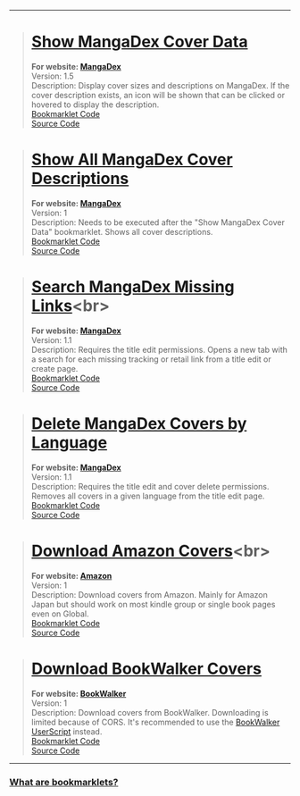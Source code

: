 ***
> # [Show MangaDex Cover Data](javascript:void%20function(){function%20t(t,e,r=0){const%20o=t.match(e);if(o%26%26o[r])return%20o[r]}function%20e(t,e=100){const%20r=[...t],o=[];for(;r.length;)o.push(r.splice(0,e));return%20o}(function(){if(!/mangadex\..*/.test(window.location.hostname))return;const%20r=[],o={},s={manga:[],cover:[]};if(document.querySelectorAll(%22img,%20div%22).forEach((e=%3E{const%20s=e.src||e.style.getPropertyValue(%22background-image%22);if(!/\/covers\/+[-0-9a-f]{20,}\/+[-0-9a-f]{20,}[^/]+(%3F:[%3F%23].*)%3F$/.test(s)||%22executed%22===e.getAttribute(%22cover-data-bookmarklet%22))return;const%20n=t(s,/[-0-9a-f]{20,}/),a=t(s,/([-0-9a-f]{20,}\.[^/.]*)\.[0-9]+\.[^/.%3F%23]*([%3F%23].*)%3F$/,1);n%26%26a%26%26(r.push(e),e.setAttribute(%22cover-data-bookmarklet%22,%22executed%22),o[n]||(o[n]=[]),o[n].includes(a)||o[n].push(a))})),Object.keys(o).length%3C=0)return%20document.querySelector('[cover-data-bookmarklet=%22executed%22]')%3Falert(%22No%20new%20covers%20were%20found%20on%20this%20page%20since%20the%20last%20time%20this%20bookmarklet%20was%20executed!%22):alert(%22No%20covers%20are%20found%20on%20this%20page!%22);for(const%20t%20in%20o)o[t].length%3E1%3Fs.cover.push(t):s.manga.push(t);function%20n(t,e,r=0){return%20new%20Promise(((o,s)=%3E{const%20n=%22cover%22===e,a=t.map((t=%3En%3F`manga[]=${t}`:`ids[]=${t}`)).join(%22%26%22);let%20i=`https://api.mangadex.org/${e}%3F${a}%26includes[]=cover_art%26limit=100%26contentRating[]=safe%26contentRating[]=suggestive%26contentRating[]=erotica%26contentRating[]=pornographic%26offset=${r}`;if(n%26%26(i=`https://api.mangadex.org/${e}%3Forder[volume]=asc%26${a}%26limit=100%26offset=${r}`),r%3E1e3)return%20s(new%20Error(`Offset%20is%20bigger%20than%201000:\n%20${i}`));fetch(i).then((t=%3E{o(t.json())})).catch(s)}))}(function(){const%20t=[];return%20new%20Promise(((r,o)=%3E{(async%20function(){for(const%20r%20in%20s){const%20o=%22cover%22===r,a=e(s[r]);for(const%20e%20in%20a){const%20s=a[e],i=await%20n(s,r);if(o){t.push(...i.data);for(let%20e=i.limit;e%3Ci.total;e+=i.limit){const%20o=await%20n(s,r,e);t.push(...o.data)}}else%20i.data.forEach((e=%3E{const%20r=e.relationships.find((t=%3E%22cover_art%22===t.type));r%26%26(r.relationships=[{type:e.type,id:e.id}],t.push(r))}))}}return%20t})().then(r).catch(o)}))})().then((t=%3E{r.forEach((e=%3E{const%20r=e.src||e.style.getPropertyValue(%22background-image%22);t.forEach((t=%3E{const%20o=t.relationships.find((t=%3E%22manga%22===t.type));if(o%26%26new%20RegExp(`${o.id}/${t.attributes.fileName}`).test(r)){const%20r=new%20Image;r.src=`https://mangadex.org/covers/${o.id}/${t.attributes.fileName}`,r.onload=()=%3E{const%20o=document.createElement(%22span%22),s=document.createElement(%22span%22);if(t.attributes.description){o.setAttribute(%22title%22,t.attributes.description),o.style.setProperty(%22position%22,%22absolute%22);const%20e=document.createElementNS(%22http://www.w3.org/2000/svg%22,%22svg%22);e.classList.add(%22class%22,%22cover-data-bookmarklet-show-description%22),e.setAttribute(%22fill%22,%22none%22),e.setAttribute(%22viewBox%22,%220%200%2024%2024%22),e.setAttribute(%22stroke-width%22,%221.5%22),e.setAttribute(%22stroke%22,%22currentColor%22),e.style.setProperty(%22width%22,%221.5rem%22),e.style.setProperty(%22height%22,%221.5rem%22);const%20r=document.createElementNS(%22http://www.w3.org/2000/svg%22,%22path%22);r.setAttribute(%22stroke-linecap%22,%22round%22),r.setAttribute(%22stroke-linejoin%22,%22round%22),r.setAttribute(%22d%22,%22M11.25%2011.25l.041-.02a.75.75%200%20011.063.852l-.708%202.836a.75.75%200%20001.063.853l.041-.021M21%2012a9%209%200%2011-18%200%209%209%200%200118%200zm-9-3.75h.008v.008H12V8.25z%22),e.appendChild(r),e.addEventListener(%22click%22,(t=%3E{t.stopPropagation(),t.preventDefault(),s.style.setProperty(%22display%22,%22flex%22)})),o.appendChild(e);const%20n=document.createElement(%22span%22);n.innerText=t.attributes.description,n.style.setProperty(%22max-height%22,%22100%25%22),n.style.setProperty(%22margin%22,%221rem%22),n.style.setProperty(%22text-align%22,%22center%22),s.style.setProperty(%22position%22,%22absolute%22),s.style.setProperty(%22width%22,%22100%25%22),s.style.setProperty(%22height%22,%22100%25%22),s.style.setProperty(%22overflow-y%22,%22auto%22),s.style.setProperty(%22display%22,%22none%22),s.style.setProperty(%22align-items%22,%22center%22),s.style.setProperty(%22justify-content%22,%22center%22),s.style.setProperty(%22background-color%22,%22var(--md-accent)%22),s.addEventListener(%22click%22,(t=%3E{t.stopPropagation(),t.preventDefault(),s.style.setProperty(%22display%22,%22none%22)})),s.appendChild(n)}const%20n=document.createElement(%22span%22),a=`${r.width}x${r.height}`;if(n.innerText=a,n.setAttribute(%22title%22,a),n.style.setProperty(%22position%22,%22absolute%22),n.style.setProperty(%22top%22,%220%22),e%20instanceof%20HTMLImageElement){if(n.style.setProperty(%22padding%22,%220.5rem%200.5rem%201rem%22),n.style.setProperty(%22color%22,%22%23fff%22),n.style.setProperty(%22left%22,%220%22),n.style.setProperty(%22width%22,%22100%25%22),n.style.setProperty(%22background%22,%22linear-gradient(0deg,transparent,rgba(0,0,0,0.8))%22),!e.parentElement)return;if(e.parentElement.appendChild(n),!t.attributes.description)return;return%20o.style.setProperty(%22top%22,%220%22),o.style.setProperty(%22right%22,%220%22),o.style.setProperty(%22padding%22,%220.5rem%200.5rem%201rem%22),o.style.setProperty(%22color%22,%22%23fff%22),s.style.setProperty(%22border-radius%22,%220.25rem%22),void%20e.parentElement.append(o,s)}n.style.setProperty(%22padding%22,%220%200.4rem%200.1rem%22),n.style.setProperty(%22background-color%22,%22var(--md-accent)%22),n.style.setProperty(%22border-bottom-left-radius%22,%224px%22),n.style.setProperty(%22border-bottom-right-radius%22,%224px%22),e.appendChild(n),t.attributes.description%26%26(o.style.setProperty(%22bottom%22,%220%22),o.style.setProperty(%22left%22,%220%22),o.style.setProperty(%22padding%22,%220.1rem%22),o.style.setProperty(%22background-color%22,%22var(--md-accent)%22),o.style.setProperty(%22border-top-right-radius%22,%224px%22),e.append(o,s))}}}))}))})).catch((t=%3E{console.error(t),alert(%22Failed%20to%20fetch%20cover%20data!%22)}))})();}();)<br>
> **For website: [MangaDex](https://mangadex.org)**<br>
> Version: 1.5<br>
> Description: Display cover sizes and descriptions on MangaDex. If the cover description exists, an icon will be shown that can be clicked or hovered to display the description.<br>
> [Bookmarklet Code](https://github.com/rRoler/Bookmarklets/blob/main/dist/mangadex/show_cover_data.min.js)<br>
> [Source Code](https://github.com/rRoler/Bookmarklets/blob/main/src/mangadex/show_cover_data.ts)

> # [Show All MangaDex Cover Descriptions](javascript:void%20function(){(function(){if(!/mangadex\..*/.test(window.location.hostname))return;document.querySelectorAll(%22.cover-data-bookmarklet-show-description%22).forEach((e=%3Ee.dispatchEvent(new%20MouseEvent(%22click%22))))})();}();)<br>
> **For website: [MangaDex](https://mangadex.org)**<br>
> Version: 1<br>
> Description: Needs to be executed after the "Show MangaDex Cover Data" bookmarklet. Shows all cover descriptions.<br>
> [Bookmarklet Code](https://github.com/rRoler/Bookmarklets/blob/main/dist/mangadex/show_all_cover_descriptions.min.js)<br>
> [Source Code](https://github.com/rRoler/Bookmarklets/blob/main/src/mangadex/show_all_cover_descriptions.ts)

> # [Search MangaDex Missing Links](javascript:void%20function(){function%20t(t,a,e=0){const%20n=t.match(a);if(n%26%26n[e])return%20n[e]}(function(){if(!/mangadex\..*/.test(window.location.hostname))return;const%20a={al:%22https://anilist.co/search/manga%3Fsearch=%22,ap:%22https://www.anime-planet.com/manga/all%3Fname=%22,bw:%22https://bookwalker.jp/search/%3Fqcat=2%26word=%22,kt:%22https://kitsu.io/manga%3Fsubtype=manga%26text=%22,mu:%22https://www.mangaupdates.com/search.html%3Fsearch=%22,amz:%22https://www.amazon.co.jp/s%3Frh=n:466280%26k=%22,cdj:%22https://www.cdjapan.co.jp/searchuni%3Fterm.media_format=BOOK%26q=%22,ebj:%22https://ebookjapan.yahoo.co.jp/search/%3Fkeyword=%22,mal:%22https://myanimelist.net/manga.php%3Ftype=manga%26keyword=%22};if(/\/create\/title/.test(window.location.pathname)){const%20t=prompt(%22Enter%20a%20title%20to%20search%20for%22);if(!t)return;for(const%20e%20in%20a)window.open(a[e]+t,%22_blank%22,%22noopener,noreferrer%22);return}const%20e=t(window.location.pathname,/\/title\/edit\/+([-0-9a-f]{20,})/,1),n=t(window.location.pathname,/\/(draft\/+[-0-9a-f]{20,})\/edit/,1),o=e||n;if(!o)return%20alert(%22This%20is%20not%20a%20title%20edit%20page!%22);const%20r=t=%3E{const%20a=localStorage.getItem(t);if(a)return%20JSON.parse(a)},s=r(%22oidc.user:https://auth.mangadex.org/realms/mangadex:mangadex-frontend-stable%22)||r(%22oidc.user:https://auth.mangadex.org/realms/mangadex:mangadex-frontend-canary%22);fetch(`https://api.mangadex.org/manga/${o}`,{headers:{Authorization:n%3F`${s.token_type}%20${s.access_token}`:%22%22}}).then((t=%3Et.json())).then((t=%3E{const%20e=t.data.attributes.originalLanguage;let%20n;try{n=t.data.attributes.altTitles.find((t=%3Et[e]))}catch(t){console.debug(%22No%20alt%20titles%20found%22)}let%20o=n%3Fn[e]:t.data.attributes.title.en||%22%22;if(o=prompt(%22Enter%20a%20title%20to%20search%20for%22,o),o)for(const%20e%20in%20a)t.data.attributes.links[e]||window.open(a[e]+o,%22_blank%22,%22noopener,noreferrer%22)})).catch((t=%3E{console.error(t),alert(%22Failed%20to%20fetch%20title%20info!%22)}))})();}();)<br>
> **For website: [MangaDex](https://mangadex.org)**<br>
> Version: 1.1<br>
> Description: Requires the title edit permissions. Opens a new tab with a search for each missing tracking or retail link from a title edit or create page.<br>
> [Bookmarklet Code](https://github.com/rRoler/Bookmarklets/blob/main/dist/mangadex/search_missing_links.min.js)<br>
> [Source Code](https://github.com/rRoler/Bookmarklets/blob/main/src/mangadex/search_missing_links.ts)

> # [Delete MangaDex Covers by Language](javascript:void%20function(){(function(){if(!/mangadex\..*/.test(window.location.hostname))return;const%20e=prompt(%22Language%20name:%22,%22Japanese%22);if(!e)return;const%20n=[];document.querySelectorAll(%22div.page-sizer%22).forEach((t=%3E{const%20o=t.parentElement;if(!o)return;const%20l=o.querySelector(%22.close%22),r=o.querySelector(%22.placeholder-text.with-label%22);l%26%26r%26%26e.toLowerCase().replaceAll(%22%20%22,%22%22).includes(r.innerText.toLowerCase().replaceAll(%22%20%22,%22%22))%26%26(l.dispatchEvent(new%20MouseEvent(%22click%22)),n.push(t))})),n.length%3E0%3Fconsole.log(%22Deleted%20covers:%22,n):alert(%22No%20covers%20in%20given%20language%20found!%22)})();}();)<br>
> **For website: [MangaDex](https://mangadex.org)**<br>
> Version: 1.1<br>
> Description: Requires the title edit and cover delete permissions. Removes all covers in a given language from the title edit page.<br>
> [Bookmarklet Code](https://github.com/rRoler/Bookmarklets/blob/main/dist/mangadex/del_covers_by_lang.min.js)<br>
> [Source Code](https://github.com/rRoler/Bookmarklets/blob/main/src/mangadex/del_covers_by_lang.ts)

> # [Download Amazon Covers](javascript:void%20function(){function%20t(t,n){const%20e=t%20instanceof%20Blob,r=e%3FURL.createObjectURL(t):t,o=document.createElement(%22a%22);o.href=r,o.download=n,o.target=%22_blank%22,o.rel=%22noopener%20noreferrer%22,o.dispatchEvent(new%20MouseEvent(%22click%22)),e%26%26URL.revokeObjectURL(r)}var%20n=Uint8Array,e=Uint16Array,r=Uint32Array,o=new%20n([0,0,0,0,0,0,0,0,1,1,1,1,2,2,2,2,3,3,3,3,4,4,4,4,5,5,5,5,0,0,0,0]),i=new%20n([0,0,0,0,1,1,2,2,3,3,4,4,5,5,6,6,7,7,8,8,9,9,10,10,11,11,12,12,13,13,0,0]),a=function(t,n){for(var%20o=new%20e(31),i=0;i%3C31;++i)o[i]=n+=1%3C%3Ct[i-1];var%20a=new%20r(o[30]);for(i=1;i%3C30;++i)for(var%20c=o[i];c%3Co[i+1];++c)a[c]=c-o[i]%3C%3C5|i;return[o,a]},c=a(o,2),l=c[0],s=c[1];l[28]=258,s[258]=28,a(i,0);for(var%20h=new%20e(32768),f=0;f%3C32768;++f){var%20u=(43690%26f)%3E%3E%3E1|(21845%26f)%3C%3C1;u=(61680%26(u=(52428%26u)%3E%3E%3E2|(13107%26u)%3C%3C2))%3E%3E%3E4|(3855%26u)%3C%3C4,h[f]=((65280%26u)%3E%3E%3E8|(255%26u)%3C%3C8)%3E%3E%3E1}var%20d=new%20n(288);for(f=0;f%3C144;++f)d[f]=8;for(f=144;f%3C256;++f)d[f]=9;for(f=256;f%3C280;++f)d[f]=7;for(f=280;f%3C288;++f)d[f]=8;var%20v=new%20n(32);for(f=0;f%3C32;++f)v[f]=5;var%20g=[%22unexpected%20EOF%22,%22invalid%20block%20type%22,%22invalid%20length/literal%22,%22invalid%20distance%22,%22stream%20finished%22,%22no%20stream%20handler%22,,%22no%20callback%22,%22invalid%20UTF-8%20data%22,%22extra%20field%20too%20long%22,%22date%20not%20in%20range%201980-2099%22,%22filename%20too%20long%22,%22stream%20finishing%22,%22invalid%20zip%20data%22],p=function(t,n,e){var%20r=new%20Error(n||g[t]);if(r.code=t,Error.captureStackTrace%26%26Error.captureStackTrace(r,p),!e)throw%20r;return%20r},w=new%20n(0),m=function(){for(var%20t=new%20Int32Array(256),n=0;n%3C256;++n){for(var%20e=n,r=9;--r;)e=(1%26e%26%26-306674912)^e%3E%3E%3E1;t[n]=e}return%20t}(),y=function(t,n,e){for(;e;++n)t[n]=e,e%3E%3E%3E=8},E=%22undefined%22!=typeof%20TextEncoder%26%26new%20TextEncoder,A=%22undefined%22!=typeof%20TextDecoder%26%26new%20TextDecoder;try{A.decode(w,{stream:!0}),1}catch(t){}function%20z(t,o){if(o){for(var%20i=new%20n(t.length),a=0;a%3Ct.length;++a)i[a]=t.charCodeAt(a);return%20i}if(E)return%20E.encode(t);var%20c=t.length,l=new%20n(t.length+(t.length%3E%3E1)),s=0,h=function(t){l[s++]=t};for(a=0;a%3Cc;++a){if(s+5%3El.length){var%20f=new%20n(s+8+(c-a%3C%3C1));f.set(l),l=f}var%20u=t.charCodeAt(a);u%3C128||o%3Fh(u):u%3C2048%3F(h(192|u%3E%3E6),h(128|63%26u)):u%3E55295%26%26u%3C57344%3F(h(240|(u=65536+(1047552%26u)|1023%26t.charCodeAt(++a))%3E%3E18),h(128|u%3E%3E12%2663),h(128|u%3E%3E6%2663),h(128|63%26u)):(h(224|u%3E%3E12),h(128|u%3E%3E6%2663),h(128|63%26u))}return%20function(t,o,i){(null==o||o%3C0)%26%26(o=0),(null==i||i%3Et.length)%26%26(i=t.length);var%20a=new(2==t.BYTES_PER_ELEMENT%3Fe:4==t.BYTES_PER_ELEMENT%3Fr:n)(i-o);return%20a.set(t.subarray(o,i)),a}(l,0,s)}var%20b=function(t){var%20n=0;if(t)for(var%20e%20in%20t){var%20r=t[e].length;r%3E65535%26%26p(9),n+=r+4}return%20n},T=function(t,n,e,r,o,i,a,c){var%20l=r.length,s=e.extra,h=c%26%26c.length,f=b(s);y(t,n,null!=a%3F33639248:67324752),n+=4,null!=a%26%26(t[n++]=20,t[n++]=e.os),t[n]=20,n+=2,t[n++]=e.flag%3C%3C1|(i%3C0%26%268),t[n++]=o%26%268,t[n++]=255%26e.compression,t[n++]=e.compression%3E%3E8;var%20u=new%20Date(null==e.mtime%3FDate.now():e.mtime),d=u.getFullYear()-1980;if((d%3C0||d%3E119)%26%26p(10),y(t,n,d%3C%3C25|u.getMonth()+1%3C%3C21|u.getDate()%3C%3C16|u.getHours()%3C%3C11|u.getMinutes()%3C%3C5|u.getSeconds()%3E%3E%3E1),n+=4,-1!=i%26%26(y(t,n,e.crc),y(t,n+4,i%3C0%3F-i-2:i),y(t,n+8,e.size)),y(t,n+12,l),y(t,n+14,f),n+=16,null!=a%26%26(y(t,n,h),y(t,n+6,e.attrs),y(t,n+10,a),n+=14),t.set(r,n),n+=l,f)for(var%20v%20in%20s){var%20g=s[v],w=g.length;y(t,n,+v),y(t,n+2,w),t.set(g,n+4),n+=4+w}return%20h%26%26(t.set(c,n),n+=h),n},x=function(){function%20t(t){var%20n;this.filename=t,this.c=(n=-1,{p:function(t){for(var%20e=n,r=0;r%3Ct.length;++r)e=m[255%26e^t[r]]^e%3E%3E%3E8;n=e},d:function(){return~n}}),this.size=0,this.compression=0}return%20t.prototype.process=function(t,n){this.ondata(null,t,n)},t.prototype.push=function(t,n){this.ondata||p(5),this.c.p(t),this.size+=t.length,n%26%26(this.crc=this.c.d()),this.process(t,n||!1)},t}(),k=function(){function%20t(t){this.ondata=t,this.u=[],this.d=1}return%20t.prototype.add=function(t){var%20e=this;if(this.ondata||p(5),2%26this.d)this.ondata(p(4+8*(1%26this.d),0,1),null,!1);else{var%20r=z(t.filename),o=r.length,i=t.comment,a=i%26%26z(i),c=o!=t.filename.length||a%26%26i.length!=a.length,l=o+b(t.extra)+30;o%3E65535%26%26this.ondata(p(11,0,1),null,!1);var%20s=new%20n(l);T(s,0,t,r,c,-1);var%20h=[s],f=function(){for(var%20t=0,n=h;t%3Cn.length;t++){var%20r=n[t];e.ondata(null,r,!1)}h=[]},u=this.d;this.d=0;var%20d=this.u.length,v=function(t,n){var%20e={};for(var%20r%20in%20t)e[r]=t[r];for(var%20r%20in%20n)e[r]=n[r];return%20e}(t,{f:r,u:c,o:a,t:function(){t.terminate%26%26t.terminate()},r:function(){if(f(),u){var%20t=e.u[d+1];t%3Ft.r():e.d=1}u=1}}),g=0;t.ondata=function(r,o,i){if(r)e.ondata(r,o,i),e.terminate();else%20if(g+=o.length,h.push(o),i){var%20a=new%20n(16);y(a,0,134695760),y(a,4,t.crc),y(a,8,g),y(a,12,t.size),h.push(a),v.c=g,v.b=l+g+16,v.crc=t.crc,v.size=t.size,u%26%26v.r(),u=1}else%20u%26%26f()},this.u.push(v)}},t.prototype.end=function(){var%20t=this;2%26this.d%3Fthis.ondata(p(4+8*(1%26this.d),0,1),null,!0):(this.d%3Fthis.e():this.u.push({r:function(){1%26t.d%26%26(t.u.splice(-1,1),t.e())},t:function(){}}),this.d=3)},t.prototype.e=function(){for(var%20t=0,e=0,r=0,o=0,i=this.u;o%3Ci.length;o++){r+=46+(v=i[o]).f.length+b(v.extra)+(v.o%3Fv.o.length:0)}for(var%20a,c,l,s,h,f=new%20n(r+22),u=0,d=this.u;u%3Cd.length;u++){var%20v=d[u];T(f,t,v,v.f,v.u,-v.c-2,e,v.o),t+=46+v.f.length+b(v.extra)+(v.o%3Fv.o.length:0),e+=v.b}a=f,c=t,l=this.u.length,s=r,h=e,y(a,c,101010256),y(a,c+8,l),y(a,c+10,l),y(a,c+12,s),y(a,c+16,h),this.ondata(null,f,!0),this.d=2},t.prototype.terminate=function(){for(var%20t=0,n=this.u;t%3Cn.length;t++){n[t].t()}this.d=2},t}();(function(){if(!/www.amazon.*/.test(window.location.hostname))return;const%20n=document.querySelectorAll(%22.itemImageLink%22),e=t=%3Efunction(t,n,e=0){const%20r=t.match(n);if(r%26%26r[e])return%20r[e]}(t,/(%3F:[/dp]|$)([A-Z0-9]{10})/,1),r=t=%3E`https://${window.location.hostname}/images/P/${t}.01.MAIN._SCRM_.jpg`;if(n.length%3E0){const%20o=Array.from(n).map((t=%3Ee(t.href)));return%20n.length%3E4%26%26confirm(%22Since%20you're%20downloading%20more%20than%204%20covers,%20would%20you%20like%20to%20zip%20them%3F%22)%3Ffunction(e){const%20o=[],i=new%20k(((n,e,r)=%3E{n%3Falert(%22Failed%20to%20zip%20covers!%22):o.push(e),r%26%26t(new%20Blob(o,{type:%22application/zip%22}),%22covers.zip%22)}));e.forEach((t=%3E{if(!t)return;c(r(t),t)}));let%20a=0;function%20c(t,e){const%20r=new%20FileReader;r.onload=t=%3E{if(!t.target)return++a;const%20r=new%20Uint8Array(t.target.result),o=new%20x(`${e}.jpg`);i.add(o),o.push(r,!0),++a,a%3E=n.length%26%26i.end()},fetch(t).then((t=%3Et.blob())).then((t=%3E{try{r.readAsArrayBuffer(t)}catch(t){console.error(%22Failed%20to%20zip%20cover!%22,t)}})).catch((t=%3Econsole.error(%22Failed%20to%20fetch%20cover!%22,t)))}}(o):void%20i(o)}const%20o=e(window.location.href);if(!o)return%20alert(%22No%20covers%20found%20on%20this%20page!%22);function%20i(n){n.forEach((n=%3E{n%26%26t(r(n),`${n}.jpg`)}))}i([o])})();}();)<br>
> **For website: [Amazon](https://www.amazon.com)**<br>
> Version: 1<br>
> Description: Download covers from Amazon. Mainly for Amazon Japan but should work on most kindle group or single book pages even on Global.<br>
> [Bookmarklet Code](https://github.com/rRoler/Bookmarklets/blob/main/dist/amazon/download_covers.min.js)<br>
> [Source Code](https://github.com/rRoler/Bookmarklets/blob/main/src/amazon/download_covers.ts)

> # [Download BookWalker Covers](javascript:void%20function(){function%20e(e,t,o=0){const%20n=e.match(t);if(n%26%26n[o])return%20n[o]}(function(){if(!/bookwalker.jp/.test(window.location.hostname))return;let%20t=document.querySelectorAll(%22img.lazy%22);(/de([-0-9a-f]{20,}\/.*)%3F$/.test(window.location.pathname)||document.querySelector(%22%23js-episode-list%22))%26%26(t=document.querySelectorAll('meta[property=%22og:image%22]'));const%20o=Array.from(t).map((t=%3E(t=%3E{const%20o=e(t,/:\/\/[^/]*\/([0-9]+)\/[0-9a-zA-Z_]+(\.[^/.]*)$/,1)||e(t,/:\/\/[^/]*\/(\D+)([0-9]+)(\.[^/.]*)$/,2);if(o)return/:\/\/c.bookwalker.jp\/thumbnailImage_[0-9]+\.[^/.]*$/.test(t)%3FparseInt(o)-1:parseInt(o.split(%22%22).reverse().join(%22%22))-1})(t.getAttribute(%22data-original%22)||t.getAttribute(%22data-srcset%22)||t.src||t.content)));if(t.length%3E4%26%26!confirm(%22You%20are%20about%20to%20download%20more%20than%204%20covers!%22))return;(function(e){e.forEach((e=%3E{e%26%26function(e,t){const%20o=e%20instanceof%20Blob,n=o%3FURL.createObjectURL(e):e,r=document.createElement(%22a%22);r.href=n,r.download=t,r.target=%22_blank%22,r.rel=%22noopener%20noreferrer%22,r.dispatchEvent(new%20MouseEvent(%22click%22)),o%26%26URL.revokeObjectURL(n)}((e=%3E`https://c.bookwalker.jp/coverImage_${e}.jpg`)(e),`${e}.jpg`)}))})(o)})();}();)<br>
> **For website: [BookWalker](https://bookwalker.jp)**<br>
> Version: 1<br>
> Description: Download covers from BookWalker. Downloading is limited because of CORS. It's recommended to use the [BookWalker UserScript](https://github.com/rRoler/UserScripts/blob/master/Public/tampermonkey/bookwalker.js) instead.<br>
> [Bookmarklet Code](https://github.com/rRoler/Bookmarklets/blob/main/dist/bookwalker/download_covers.min.js)<br>
> [Source Code](https://github.com/rRoler/Bookmarklets/blob/main/src/bookwalker/download_covers.ts)

***
### [What are bookmarklets?](https://en.wikipedia.org/wiki/Bookmarklet)